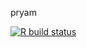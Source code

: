 pryam

<!-- badges: start -->
  [![R build status](https://github.com/jameelalsalam/pryam/workflows/R-CMD-check/badge.svg)](https://github.com/jameelalsalam/pryam/actions)
  <!-- badges: end -->
